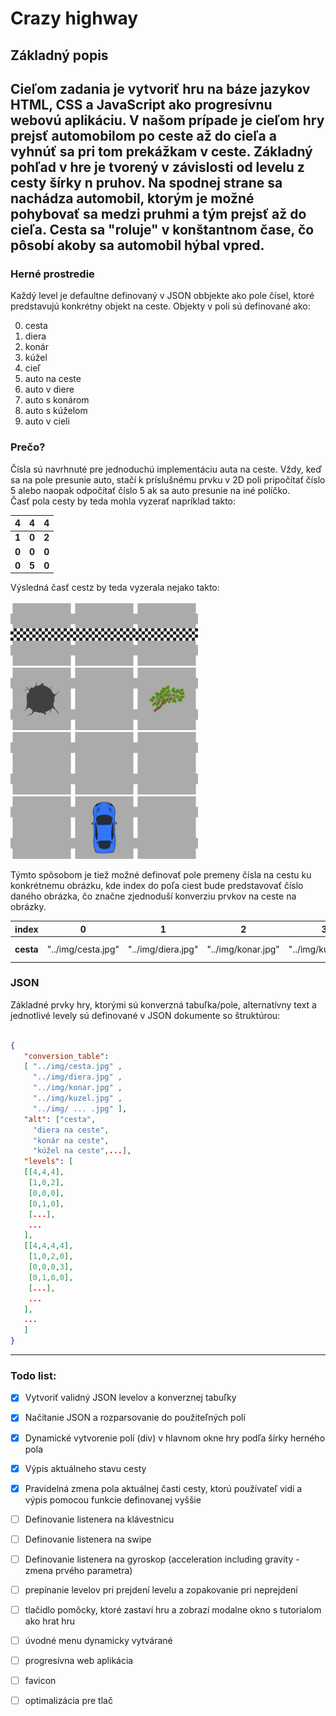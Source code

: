 # Crazy highway

## Základný popis

Cieľom zadania je vytvoriť hru na báze jazykov HTML, CSS a JavaScript ako progresívnu webovú aplikáciu.
V našom prípade je cieľom hry prejsť automobilom po ceste až do cieľa a vyhnúť sa pri tom prekážkam v ceste.
Základný pohľad v hre je tvorený v závislosti od levelu z cesty šírky n pruhov. Na spodnej strane sa nachádza 
automobil, ktorým je možné pohybovať sa medzi pruhmi a tým prejsť až do cieľa. Cesta sa "roluje" v konštantnom čase, 
čo pôsobí akoby sa automobil hýbal vpred.
---
### Herné prostredie
Každý level je defaultne definovaný v JSON obbjekte ako pole čísel, ktoré predstavujú konkrétny objekt na ceste.
Objekty v poli sú definované ako:

0. cesta
1. diera
2. konár
3. kúžel
4. cieľ
5. auto na ceste
6. auto v diere
7. auto s konárom
8. auto s kúželom
9. auto v cieli

### Prečo?
Čísla sú navrhnuté pre jednoduchú implementáciu auta na ceste. Vždy, keď sa na pole presunie auto, 
stačí k príslušnému prvku v 2D poli pripočítať číslo 5 alebo naopak odpočítať číslo 5 ak sa auto presunie
na iné políčko. <br>
Časť pola cesty by teda mohla vyzerať napríklad takto:

| **4** | **4** | **4** |
|-------|-------|-------|
| **1** | **0** | **2** |
| **0** | **0** | **0** |
| **0** | **5** | **0** |

Výsledná časť cestz by teda vyzerala nejako takto: <br><br>
<img src="./img/ciel.jpg" width="100px"><img src="./img/ciel.jpg" width="100px"><img src="./img/ciel.jpg" width="100px"> <br>
<img src="./img/diera.jpg" width="100px"><img src="./img/cesta.jpg" width="100px"><img src="./img/konar.jpg" width="100px"> <br>
<img src="./img/cesta.jpg" width="100px"><img src="./img/cesta.jpg" width="100px"><img src="./img/cesta.jpg" width="100px"> <br>
<img src="./img/cesta.jpg" width="100px"><img src="./img/auto_na_ceste.jpg" width="100px"><img src="./img/cesta.jpg" width="100px"> <br>


Týmto spôsobom je tiež možné definovať pole premeny čísla na cestu ku konkrétnemu obrázku, kde index do poľa ciest 
bude predstavovať číslo daného obrázka, čo značne zjednoduší konverziu prvkov na ceste na obrázky.


| **index** | 0                  | 1                  | 2                  | 3                  | ...                |
|-----------|--------------------|--------------------|--------------------|--------------------|--------------------|
| **cesta** | "../img/cesta.jpg" | "../img/diera.jpg" | "../img/konar.jpg" | "../img/kuzel.jpg" | "../img/ ... .jpg" | 


### JSON

Základné prvky hry, ktorými sú konverzná tabuľka/pole, alternatívny text a jednotlivé levely sú definované v JSON dokumente
so štruktúrou:

```json

{
   "conversion_table": 
   [ "../img/cesta.jpg" , 
     "../img/diera.jpg" , 
     "../img/konar.jpg" , 
     "../img/kuzel.jpg" ,
     "../img/ ... .jpg" ],
   "alt": ["cesta",
     "diera na ceste",
     "konár na ceste",
     "kúžel na ceste",...],
   "levels": [
   [[4,4,4],
    [1,0,2],
    [0,0,0],
    [0,1,0],
    [...],
    ...
   ],
   [[4,4,4,4],
    [1,0,2,0],
    [0,0,0,3],
    [0,1,0,0],
    [...],
    ...
   ],
   ...
   ]
}

```

---

### Todo list:

- [x] Vytvoriť validný JSON levelov a konverznej tabuľky
- [x] Načítanie JSON a rozparsovanie do použiteľných polí
- [x] Dynamické vytvorenie polí (div) v hlavnom okne hry podľa šírky herného pola
- [x] Výpis aktuálneho stavu cesty
- [x] Pravidelná zmena pola aktuálnej časti cesty, ktorú používateľ vidí a výpis pomocou funkcie definovanej vyššie
- [ ] Definovanie listenera na klávestnicu
- [ ] Definovanie listenera na swipe
- [ ] Definovanie listenera na gyroskop (acceleration including gravity - zmena prvého parametra)
- [ ] prepínanie levelov pri prejdení levelu a zopakovanie pri neprejdení
- [ ] tlačidlo pomôcky, ktoré zastaví hru a zobrazí modalne okno s tutorialom ako hrat hru
- [ ] úvodné menu dynamicky vytvárané
- [ ] progresívna web aplikácia
- [ ] favicon
- [ ] optimalizácia pre tlač



